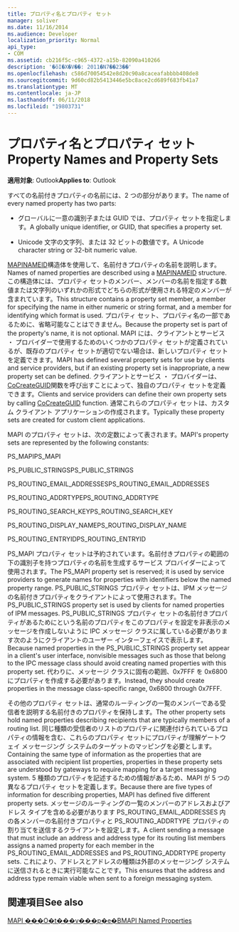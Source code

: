 ```yaml
---
title: プロパティ名とプロパティ セット
manager: soliver
ms.date: 11/16/2014
ms.audience: Developer
localization_priority: Normal
api_type:
- COM
ms.assetid: cb216f5c-c965-4372-a15b-82090a410266
description: '�ŏI�X�V��: 2011�N7��23��'
ms.openlocfilehash: c586d70054542e8d20c90a8caceafabbbb408de8
ms.sourcegitcommit: 9d60cd82b5413446e5bc8ace2cd689f683fb41a7
ms.translationtype: MT
ms.contentlocale: ja-JP
ms.lasthandoff: 06/11/2018
ms.locfileid: "19803731"
---
```

# <a name="property-names-and-property-sets"></a><span data-ttu-id="b69cf-103">プロパティ名とプロパティ セット</span><span class="sxs-lookup"><span data-stu-id="b69cf-103">Property Names and Property Sets</span></span>

  
  
<span data-ttu-id="b69cf-104">**適用対象**: Outlook</span><span class="sxs-lookup"><span data-stu-id="b69cf-104">**Applies to**: Outlook</span></span> 
  
<span data-ttu-id="b69cf-105">すべての名前付きプロパティの名前には、2 つの部分があります。</span><span class="sxs-lookup"><span data-stu-id="b69cf-105">The name of every named property has two parts:</span></span>
  
- <span data-ttu-id="b69cf-106">グローバルに一意の識別子または GUID では、プロパティ セットを指定します。</span><span class="sxs-lookup"><span data-stu-id="b69cf-106">A globally unique identifier, or GUID, that specifies a property set.</span></span>
    
- <span data-ttu-id="b69cf-107">Unicode 文字の文字列、または 32 ビットの数値です。</span><span class="sxs-lookup"><span data-stu-id="b69cf-107">A Unicode character string or 32-bit numeric value.</span></span> 
    
<span data-ttu-id="b69cf-108">[MAPINAMEID](mapinameid.md)構造体を使用して、名前付きプロパティの名前を説明します。</span><span class="sxs-lookup"><span data-stu-id="b69cf-108">Names of named properties are described using a [MAPINAMEID](mapinameid.md) structure.</span></span> <span data-ttu-id="b69cf-109">この構造体には、プロパティ セットのメンバー、メンバーの名前を指定する数値または文字列のいずれかの形式でどちらの形式が使用される特定のメンバーが含まれています。</span><span class="sxs-lookup"><span data-stu-id="b69cf-109">This structure contains a property set member, a member for specifying the name in either numeric or string format, and a member for identifying which format is used.</span></span> <span data-ttu-id="b69cf-110">プロパティ セット、プロパティ名の一部であるために、省略可能なことはできません。</span><span class="sxs-lookup"><span data-stu-id="b69cf-110">Because the property set is part of the property's name, it is not optional.</span></span> <span data-ttu-id="b69cf-111">MAPI には、クライアントとサービス ・ プロバイダーで使用するためのいくつかのプロパティ セットが定義されているが、既存のプロパティ セットが適切でない場合は、新しいプロパティ セットを定義できます。</span><span class="sxs-lookup"><span data-stu-id="b69cf-111">MAPI has defined several property sets for use by clients and service providers, but if an existing property set is inappropriate, a new property set can be defined.</span></span> <span data-ttu-id="b69cf-112">クライアントとサービス ・ プロバイダーは、 [CoCreateGUID](http://msdn.microsoft.com/en-us/library/ms688568.aspx)関数を呼び出すことによって、独自のプロパティ セットを定義できます。</span><span class="sxs-lookup"><span data-stu-id="b69cf-112">Clients and service providers can define their own property sets by calling [CoCreateGUID](http://msdn.microsoft.com/en-us/library/ms688568.aspx) function.</span></span> <span data-ttu-id="b69cf-113">通常これらのプロパティ セットは、カスタム クライアント アプリケーションの作成されます。</span><span class="sxs-lookup"><span data-stu-id="b69cf-113">Typically these property sets are created for custom client applications.</span></span> 
  
<span data-ttu-id="b69cf-114">MAPI のプロパティ セットは、次の定数によって表されます。</span><span class="sxs-lookup"><span data-stu-id="b69cf-114">MAPI's property sets are represented by the following constants:</span></span>
  
<span data-ttu-id="b69cf-115">PS_MAPI</span><span class="sxs-lookup"><span data-stu-id="b69cf-115">PS_MAPI</span></span>
  
<span data-ttu-id="b69cf-116">PS_PUBLIC_STRINGS</span><span class="sxs-lookup"><span data-stu-id="b69cf-116">PS_PUBLIC_STRINGS</span></span>
  
<span data-ttu-id="b69cf-117">PS_ROUTING_EMAIL_ADDRESSES</span><span class="sxs-lookup"><span data-stu-id="b69cf-117">PS_ROUTING_EMAIL_ADDRESSES</span></span>
  
<span data-ttu-id="b69cf-118">PS_ROUTING_ADDRTYPE</span><span class="sxs-lookup"><span data-stu-id="b69cf-118">PS_ROUTING_ADDRTYPE</span></span>
  
<span data-ttu-id="b69cf-119">PS_ROUTING_SEARCH_KEY</span><span class="sxs-lookup"><span data-stu-id="b69cf-119">PS_ROUTING_SEARCH_KEY</span></span>
  
<span data-ttu-id="b69cf-120">PS_ROUTING_DISPLAY_NAME</span><span class="sxs-lookup"><span data-stu-id="b69cf-120">PS_ROUTING_DISPLAY_NAME</span></span>
  
<span data-ttu-id="b69cf-121">PS_ROUTING_ENTRYID</span><span class="sxs-lookup"><span data-stu-id="b69cf-121">PS_ROUTING_ENTRYID</span></span>
  
<span data-ttu-id="b69cf-122">PS_MAPI プロパティ セットは予約されています。名前付きプロパティの範囲の下の識別子を持つプロパティの名前を生成するサービス プロバイダーによって使用されます。</span><span class="sxs-lookup"><span data-stu-id="b69cf-122">The PS_MAPI property set is reserved; it is used by service providers to generate names for properties with identifiers below the named property range.</span></span> <span data-ttu-id="b69cf-123">PS_PUBLIC_STRINGS プロパティ セットは、IPM メッセージの名前付きプロパティをクライアントによって使用されます。</span><span class="sxs-lookup"><span data-stu-id="b69cf-123">The PS_PUBLIC_STRINGS property set is used by clients for named properties of IPM messages.</span></span> <span data-ttu-id="b69cf-124">PS_PUBLIC_STRINGS プロパティ セットの名前付きプロパティがあるためにという名前のプロパティをこのプロパティを設定を非表示のメッセージを作成しないように IPC メッセージ クラスに属している必要があります次のようにクライアントのユーザー インターフェイスで表示します。</span><span class="sxs-lookup"><span data-stu-id="b69cf-124">Because named properties in the PS_PUBLIC_STRINGS property set appear in a client's user interface, nonvisible messages such as those that belong to the IPC message class should avoid creating named properties with this property set.</span></span> <span data-ttu-id="b69cf-125">代わりに、メッセージ クラスに固有の範囲、0x7FFF を 0x6800 にプロパティを作成する必要があります。</span><span class="sxs-lookup"><span data-stu-id="b69cf-125">Instead, they should create properties in the message class-specific range, 0x6800 through 0x7FFF.</span></span>
  
<span data-ttu-id="b69cf-126">その他のプロパティ セットは、通常のルーティングの一覧のメンバーである受信者を説明する名前付きのプロパティを保持します。</span><span class="sxs-lookup"><span data-stu-id="b69cf-126">The other property sets hold named properties describing recipients that are typically members of a routing list.</span></span> <span data-ttu-id="b69cf-127">同じ種類の受信者のリストのプロパティに関連付けられているプロパティの情報を含む、これらのプロパティ セットにプロパティが理解ゲートウェイ メッセージング システムのターゲットのマッピングを必要とします。</span><span class="sxs-lookup"><span data-stu-id="b69cf-127">Containing the same type of information as the properties that are associated with recipient list properties, properties in these property sets are understood by gateways to require mapping for a target messaging system.</span></span> <span data-ttu-id="b69cf-128">5 種類のプロパティを記述するための情報があるため、MAPI が 5 つの異なるプロパティ セットを定義します。</span><span class="sxs-lookup"><span data-stu-id="b69cf-128">Because there are five types of information for describing properties, MAPI has defined five different property sets.</span></span> <span data-ttu-id="b69cf-129">メッセージのルーティングの一覧のメンバーのアドレスおよびアドレス タイプを含める必要があります PS_ROUTING_EMAIL_ADDRESSES 内の各メンバーの名前付きプロパティと PS_ROUTING_ADDRTYPE プロパティの割り当てを送信するクライアントを設定します。</span><span class="sxs-lookup"><span data-stu-id="b69cf-129">A client sending a message that must include an address and address type for its routing list members assigns a named property for each member in the PS_ROUTING_EMAIL_ADDRESSES and PS_ROUTING_ADDRTYPE property sets.</span></span> <span data-ttu-id="b69cf-130">これにより、アドレスとアドレスの種類は外部のメッセージング システムに送信されるときに実行可能なことです。</span><span class="sxs-lookup"><span data-stu-id="b69cf-130">This ensures that the address and address type remain viable when sent to a foreign messaging system.</span></span>
  
## <a name="see-also"></a><span data-ttu-id="b69cf-131">関連項目</span><span class="sxs-lookup"><span data-stu-id="b69cf-131">See also</span></span>



[<span data-ttu-id="b69cf-132">MAPI ���O�t���v���p�e�B</span><span class="sxs-lookup"><span data-stu-id="b69cf-132">MAPI Named Properties</span></span>](mapi-named-properties.md)

